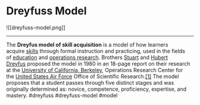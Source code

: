 # Dreyfuss Model
![[dreyfuss-model.png]]
***


The **Dreyfus model of skill acquisition** is a model of how learners acquire [skills](https://en.wikipedia.org/wiki/Skill) through formal instruction and practicing, used in the fields of [education](https://en.wikipedia.org/wiki/Education) and [operations research](https://en.wikipedia.org/wiki/Operations_research). Brothers [Stuart](https://en.wikipedia.org/wiki/Stuart_Dreyfus) and [Hubert Dreyfus](https://en.wikipedia.org/wiki/Hubert_Dreyfus) proposed the model in 1980 in an 18-page report on their research at the [University of California, Berkeley](https://en.wikipedia.org/wiki/University_of_California,_Berkeley), Operations Research Center for the [United States Air Force](https://en.wikipedia.org/wiki/United_States_Air_Force) Office of Scientific Research.[[1]](https://en.wikipedia.org/wiki/Dreyfus_model_of_skill_acquisition#cite_note-1) The model proposes that a student passes through five distinct stages and was originally determined as: novice, competence, proficiency, expertise, and mastery.
#dreyfuss #dreyfuss-model #model